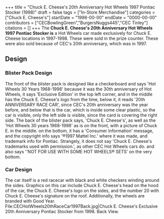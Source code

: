 +++
title = "Chuck E. Cheese's 20th Anniversary Hot Wheels 1997 Pontiac Stocker (1998)"
draft = false
tags = ["In-Store Merchandise"]
categories = ["Chuck E. Cheese's"]
startDate = "1998-00-00"
endDate = "0000-00-00"
contributors = ["CECBowlingGreen","BurgersNuggs445","CEC Tinley"]
citations = []
+++
The **Chuck E. Cheese's 20th Anniversary Hot Wheels 1997 Pontiac Stocker is** a Hot Wheels car made exclusively for Chuck E. Cheese locations in 1997-1998. These were sold in the prize counter. These were also sold because of CEC's 20th anniversary, which was in 1997.

## Design

### Blister Pack Design

The front of the blister pack is designed like a checkerboard and says 'Hot Wheels 30 Years 1968-1998' because it was the 30th anniversary of Hot Wheels, it says 'Exclusive Edition' in the top left corner, and in the middle has the Chuck E. Cheese's logo from the time, below it, it reads '20th ANNIVERSARY RACE CAR', since CEC's 20th anniversary was the year before, and below that is the car, which is inside some clear plastic, so the car is visible, only the left side is visible, since the card is covering the right side.
The back of the blister pack says, 'Chuck E. Cheese's', as well as the 'Hot Wheels 30 years 1968-1998' as is on the front, with a picture of Chuck E. in the middle. on the bottom, it has a 'Consumer Information' message, and the copyright info says '®️1997 Mattel Inc.' where it was made, and trademark info for Pontiac. Strangely, it does not say 'Chuck E. Cheese's trademarks used with permission.', as other CEC Hot Wheels cars do. and also says ''NOT FOR USE WITH SOME HOT WHEELS®️ SETS' on the very bottom.

### Car Design

The car itself is a red racecar with black and white checkers winding around the sides. Graphics on this car include Chuck E. Cheese's head on the hood of the car, the Chuck E. Cheese's logo on the sides, and the number 20 with Chuck E. Cheese's signature on the roof. Additionally, the wheels are branded with Good Year.
File:CECHotWheels20thRaceCar1997Back.jpg|Chuck E. Cheese's Exclusive 20th Anniversary Pontiac Stocker from 1998. Back View.
